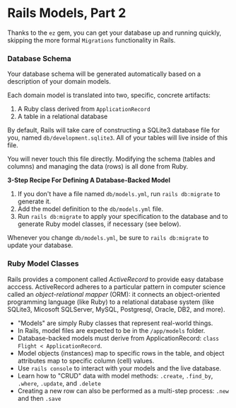 # Rails Models, Part 2

Thanks to the `ez` gem, you can get your database up and running quickly, skipping the more formal `Migrations` functionality in Rails.

### Database Schema

Your database schema will be generated automatically based on a description of your domain models.

Each domain model is translated into two, specific, concrete artifacts:

1. A Ruby class derived from `ApplicationRecord`
2. A table in a relational database

By default, Rails will take care of constructing a SQLite3 database file for you, named `db/development.sqlite3`.  All of your
tables will live inside of this file.

You will never touch this file directly.  Modifying the schema (tables and columns) and managing the data (rows) is all 
done from Ruby.  

**3-Step Recipe For Defining A Database-Backed Model**

1. If you don't have a file named `db/models.yml`, run `rails db:migrate` to generate it.
2. Add the model definition to the `db/models.yml` file.
3. Run `rails db:migrate` to apply your specification to the database and to generate Ruby model classes, 
if necessary (see below).

Whenever you change `db/models.yml`, be sure to `rails db:migrate` to update your database.

### Ruby Model Classes

Rails provides a component called _ActiveRecord_ to provide easy database acccess.  ActiveRecord adheres to a particular
pattern in computer science called an _object-relational mapper_ (ORM): it connects an object-oriented programming language (like Ruby)
to a relational database system (like SQLite3, Micosoft SQLServer, MySQL, Postgresql, Oracle, DB2, and more).

* "Models" are simply Ruby classes that represent real-world things.
* In Rails, model files are expected to be in the `/app/models` folder.
* Database-backed models must derive from ApplicationRecord:  `class Flight < ApplicationRecord`.
* Model objects (instances) map to specific rows in the table, and object attributes map to specific column (cell) values.
* Use `rails console` to interact with your models and the live database.
* Learn how to "CRUD" data with model methods: `.create`, `.find_by`, `.where`, `.update`, and `.delete`
* Creating a new row can also be performed as a multi-step process: `.new` and then `.save`
